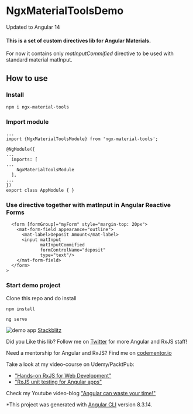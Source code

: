 # NgxMaterialToolsDemo

Updated to Angular 14

#### This is a set of custom directives lib for Angular Materials.

For now it contains only *matInputCommified* directive to be used with standard material matInput.

## How to use

### Install
```
npm i ngx-material-tools
```

### Import module

```
...
import {NgxMaterialToolsModule} from 'ngx-material-tools';

@NgModule({
...
  imports: [
...
    NgxMaterialToolsModule
  ],
...
})
export class AppModule { }
```

### Use directive together with matInput in Angular Reactive Forms 
```
  <form [formGroup]="myForm" style="margin-top: 20px">
    <mat-form-field appearance="outline">
      <mat-label>Deposit Amount</mat-label>
      <input matInput
             matInputCommified
             formControlName="deposit"
             type="text"/>
    </mat-form-field>
  </form>
>
```

### Start demo project

Clone this repo and do install

```
npm install

ng serve
```
![demo app](src/inputExampleGif2.gif)
[Stackblitz](https://stackblitz.com/edit/angular-commified-mat-input)

Did you Like this lib? Follow me on [Twitter](https://twitter.com/El_Extremal) for more Angular and RxJS staff!

Need a mentorship for Angular and RxJS? Find me on [codementor.io](https://www.codementor.io/alexanderposhtaruk)

Take a look at my video-course on Udemy/PacktPub:
* ["Hands-on RxJS for Web Development"](https://www.packtpub.com/web-development/hands-rxjs-web-development-video)
* ["RxJS unit testing for Angular apps"](https://www.udemy.com/course/rxjs-unit-testing-in-angular-application-the-whole-picture/)

Check my Youtube video-blog ["Angular can waste your time!"](https://www.youtube.com/playlist?list=PLNadw4d8-KMVSOffiYBuOlzvF38sO9pdu)



*This project was generated with [Angular CLI](https://github.com/angular/angular-cli) version 8.3.14.


